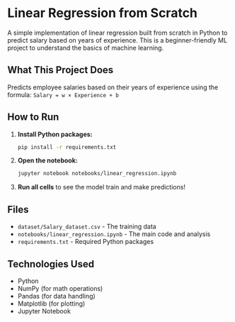 # Linear Regression from Scratch

A simple implementation of linear regression built from scratch in Python to predict salary based on years of experience. This is a beginner-friendly ML project to understand the basics of machine learning.

## What This Project Does

Predicts employee salaries based on their years of experience using the formula: `Salary = w × Experience + b`

## How to Run

1. **Install Python packages:**
   ```bash
   pip install -r requirements.txt
   ```

2. **Open the notebook:**
   ```bash
   jupyter notebook notebooks/linear_regression.ipynb
   ```

3. **Run all cells** to see the model train and make predictions!

## Files

- `dataset/Salary_dataset.csv` - The training data
- `notebooks/linear_regression.ipynb` - The main code and analysis
- `requirements.txt` - Required Python packages

## Technologies Used

- Python
- NumPy (for math operations)
- Pandas (for data handling)
- Matplotlib (for plotting)
- Jupyter Notebook
